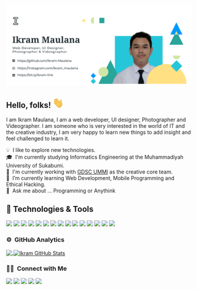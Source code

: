 ![Banner](https://raw.githubusercontent.com/Ikram-Maulana/Ikram-Maulana/master/my-banner.png)

## Hello, folks! <img src="https://raw.githubusercontent.com/Ikram-Maulana/Ikram-Maulana/master/wave.gif" width="30px">

I am Ikram Maulana, I am a web developer, UI designer, Photographer and Videographer. I am someone who is very interested in the world of IT and the creative industry, I am very happy to learn new things to add insight and feel challenged to learn it.

💡 &nbsp;I like to explore new technologies.\
🎓 &nbsp;I'm currently studying Informatics Engineering at the Muhammadiyah University of Sukabumi.\
🔭 &nbsp;I'm currently working with [GDSC UMMI](https://github.com/gdsc-ummi) as the creative core team.\
🌱 &nbsp;I’m currently learning Web Development, Mobile Programming and Ethical Hacking.\
💬 &nbsp;Ask me about ... Programming or Anythink


## 🔧 Technologies & Tools
![](https://img.shields.io/badge/OS-Linux-informational?style=flat&logo=linux&logoColor=white&color=2bbc8a)
![](https://img.shields.io/badge/Editor-VSCode-informational?style=flat&logo=visualstudiocode&logoColor=white&color=2bbc8a)
![](https://img.shields.io/badge/Code-HTML-informational?style=flat&logo=HTML5&logoColor=white&color=2bbc8a)
![](https://img.shields.io/badge/Code-PHP-informational?style=flat&logo=php&logoColor=white&color=2bbc8a)
![](https://img.shields.io/badge/Code-CSS-informational?style=flat&logo=CSS3&logoColor=white&color=2bbc8a)
![](https://img.shields.io/badge/Framework-Bootstrap-informational?style=flat&logo=bootstrap&logoColor=white&color=2bbc8a)
![](https://img.shields.io/badge/Framework-CodeIgniter-informational?style=flat&logo=codeigniter&logoColor=white&color=2bbc8a)
![](https://img.shields.io/badge/Databases-Mysql-informational?style=flat&logo=mysql&logoColor=white&color=2bbc8a)
![](https://img.shields.io/badge/Code-C%23-informational?style=flat&logo=c-sharp&logoColor=white&color=2bbc8a)
![](https://img.shields.io/badge/Game-Unity-informational?style=flat&logo=unity&logoColor=white&color=2bbc8a)
![](https://img.shields.io/badge/VersionController-Git-informational?style=flat&logo=git&logoColor=white&color=2bbc8a)
![](https://img.shields.io/badge/VersionController-Github-informational?style=flat&logo=github&logoColor=white&color=2bbc8a)
![](https://img.shields.io/badge/Design-AffinityDesigner-informational?style=flat&logo=affinity-designer&logoColor=white&color=2bbc8a)
![](https://img.shields.io/badge/Design-Figma-informational?style=flat&logo=figma&logoColor=white&color=2bbc8a)
![](https://img.shields.io/badge/Other-Trello-informational?style=flat&logo=trello&logoColor=white&color=2bbc8a)

### ⚙️ &nbsp;GitHub Analytics

<a href="https://github.com/Ikram-Maulana/Ikram-Maulana">
  <img align="center" src="https://github-readme-stats.vercel.app/api/top-langs/?username=Ikram-Maulana&hide=java,html,tex&title_color=ffffff&text_color=c9cacc&icon_color=2bbc8a&bg_color=1d1f21&langs_count=3" />
</a>
<a href="https://github.com/Ikram-Maulana/Ikram-Maulana">
  <img align="center" src="https://github-readme-stats.vercel.app/api?username=Ikram-Maulana&show_icons=true&line_height=27&count_private=true&title_color=ffffff&text_color=c9cacc&icon_color=2bbc8a&bg_color=1d1f21" alt="Ikram GitHub Stats" />
</a>

### 🤝🏻 &nbsp;Connect with Me

<!-- <a href="linkweb"><img src="https://img.shields.io/badge/-linkweb-3423A6?style=flat&logo=Google-Chrome&logoColor=white"/></a> -->
<a href="https://www.linkedin.com/in/ikram-maulana-54a152217/"><img src="https://img.shields.io/badge/-Ikram%20Maulana-0299FF?style=flat&logo=Linkedin&logoColor=white"/></a>
<a href="mailto:ikram075@ummi.ac.id"><img src="https://img.shields.io/badge/-ikram075@ummi.ac.id-FF0260?style=flat&logo=Gmail&logoColor=white"/></a>
<a href="mailto:ikram_maulana@onedrive.web.id"><img src="https://img.shields.io/badge/-ikram_maulana@onedrive.web.id-FF0260?style=flat&logo=Gmail&logoColor=white"/></a>
<a href="https://instagram.com/ikram_maulana"><img src="https://img.shields.io/badge/-@ikram_maulana-2bbc8a?style=flat&logo=Instagram&logoColor=white"/></a>
<a href="https://dribbble.com/ikram_maulana"><img src="https://img.shields.io/badge/-ikram_maulana-EA02FF?style=flat&logo=dribbble&logoColor=white"/></a>
